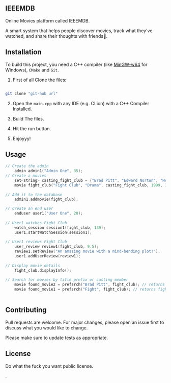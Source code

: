 ## IEEEMDB
Online Movies platform called IEEEMDB.

A smart system that helps people discover movies, track what they've watched, and share their thoughts with friends🌹.

## Installation

To build this project, you need a C++ compiler (like [MinGW-w64](https://www.mingw-w64.org/) for Windows), `CMake` and `Git`.

1. First of all Clone the  files:
```bash

git clone "git-hub url"
```


2. Open the `main.cpp` with any IDE (e.g. CLion) with a C++ Compiler Installed.


3. Build The files.


4. Hit the run button.


5. Enjoyyy!


## Usage

```c++
// Create the admin
    admin admin1("Admin One", 35);
// Create a movies
    set<string> casting_fight_club = {"Brad Pitt", "Edward Norton", "Helena Bonham Carter"};
    movie fight_club("Fight Club", "Drama", casting_fight_club, 1999, 139);
    
// Add it to the database
    admin1.addmovie(fight_club);

// Create an end user
    enduser user1("User One", 28);
    
// User1 watches Fight Club
    watch_session session1(fight_club, 139);
    user1.startWatchSession(session1);
    
// User1 reviews Fight Club
    user_review review1(fight_club, 9.5);
    review1.setReview("An amazing movie with a mind-bending plot!");
    user1.addUserReview(review1);
    
// Display movie details
    fight_club.displayInfo();    
    
// Search for movies by title prefix or casting member
    movie found_movie2 = prefsrch("Brad Pitt", fight_club); // returns fight_club
    movie found_movie1 = prefsrch("Fight", fight_club); // returns fight_club
    
```


## Contributing

Pull requests are welcome. For major changes, please open an issue first to discuss what you would like to change.

Please make sure to update tests as appropriate.

## License
Do what the fuck you want public license.


.